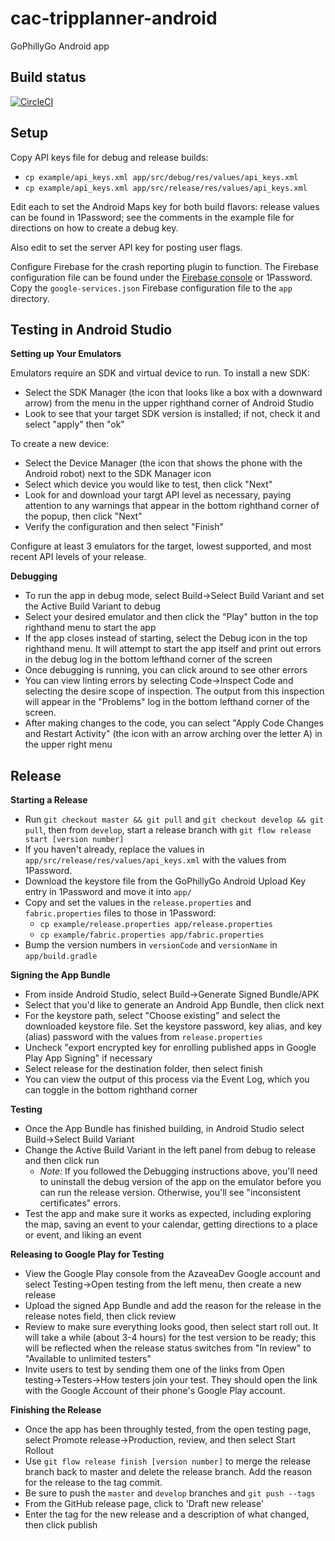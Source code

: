 # cac-tripplanner-android

GoPhillyGo Android app

## Build status

[![CircleCI](https://circleci.com/gh/azavea/cac-tripplanner-android.svg?style=svg)](https://circleci.com/gh/azavea/cac-tripplanner-android)

## Setup

Copy API keys file for debug and release builds:

- `cp example/api_keys.xml app/src/debug/res/values/api_keys.xml`
- `cp example/api_keys.xml app/src/release/res/values/api_keys.xml`

Edit each to set the Android Maps key for both build flavors: release values can be found in 1Password; see the comments in the example file for directions on how to create a debug key.

Also edit to set the server API key for posting user flags.

Configure Firebase for the crash reporting plugin to function. The Firebase configuration file can be found under the [Firebase console](https://console.firebase.google.com) or 1Password. Copy the `google-services.json` Firebase configuration file to the `app` directory.

## Testing in Android Studio

**Setting up Your Emulators**

Emulators require an SDK and virtual device to run. To install a new SDK:

- Select the SDK Manager (the icon that looks like a box with a downward arrow) from the menu in the upper righthand corner of Android Studio
- Look to see that your target SDK version is installed; if not, check it and select "apply" then "ok"

To create a new device:

- Select the Device Manager (the icon that shows the phone with the Android robot) next to the SDK Manager icon
- Select which device you would like to test, then click "Next"
- Look for and download your targt API level as necessary, paying attention to any warnings that appear in the bottom righthand corner of the popup, then click "Next"
- Verify the configuration and then select "Finish"

Configure at least 3 emulators for the target, lowest supported, and most recent API levels of your release.

**Debugging**

- To run the app in debug mode, select Build&#8594;Select Build Variant and set the Active Build Variant to debug
- Select your desired emulator and then click the "Play" button in the top righthand menu to start the app
- If the app closes instead of starting, select the Debug icon in the top righthand menu. It will attempt to start the app itself and print out errors in the debug log in the bottom lefthand corner of the screen
- Once debugging is running, you can click around to see other errors
- You can view linting errors by selecting Code&#8594;Inspect Code and selecting the desire scope of inspection. The output from this inspection will appear in the "Problems" log in the bottom lefthand corner of the screen.
- After making changes to the code, you can select "Apply Code Changes and Restart Activity" (the icon with an arrow arching over the letter A) in the upper right menu

## Release

**Starting a Release**

- Run `git checkout master && git pull` and `git checkout develop && git pull`, then from `develop`, start a release branch with `git flow release start [version number]`
- If you haven't already, replace the values in `app/src/release/res/values/api_keys.xml` with the values from 1Password.
- Download the keystore file from the GoPhillyGo Android Upload Key entry in 1Password and move it into `app/`
- Copy and set the values in the `release.properties` and `fabric.properties` files to those in 1Password:
  - `cp example/release.properties app/release.properties`
  - `cp example/fabric.properties app/fabric.properties`
- Bump the version numbers in `versionCode` and `versionName` in `app/build.gradle`

**Signing the App Bundle**

- From inside Android Studio, select Build&#8594;Generate Signed Bundle/APK
- Select that you'd like to generate an Android App Bundle, then click next
- For the keystore path, select "Choose existing" and select the downloaded keystore file. Set the keystore password, key alias, and key (alias) password with the values from `release.properties`
- Uncheck "export encrypted key for enrolling published apps in Google Play App Signing" if necessary
- Select release for the destination folder, then select finish
- You can view the output of this process via the Event Log, which you can toggle in the bottom righthand corner

**Testing**

- Once the App Bundle has finished building, in Android Studio select Build&#8594;Select Build Variant
- Change the Active Build Variant in the left panel from debug to release and then click run
  - _Note:_ If you followed the Debugging instructions above, you'll need to uninstall the debug version of the app on the emulator before you can run the release version. Otherwise, you'll see "inconsistent certificates" errors.
- Test the app and make sure it works as expected, including exploring the map, saving an event to your calendar, getting directions to a place or event, and liking an event

**Releasing to Google Play for Testing**

- View the Google Play console from the AzaveaDev Google account and select Testing&#8594;Open testing from the left menu, then create a new release
- Upload the signed App Bundle and add the reason for the release in the release notes field, then click review
- Review to make sure everything looks good, then select start roll out. It will take a while (about 3-4 hours) for the test version to be ready; this will be reflected when the release status switches from "In review" to "Available to unlimited testers"
- Invite users to test by sending them one of the links from Open testing&#8594;Testers&#8594;How testers join your test. They should open the link with the Google Account of their phone's Google Play account.

**Finishing the Release**

- Once the app has been throughly tested, from the open testing page, select Promote release&#8594;Production, review, and then select Start Rollout
- Use `git flow release finish [version number]` to merge the release branch back to master and delete the release branch. Add the reason for the release to the tag commit.
- Be sure to push the `master` and `develop` branches and `git push --tags`
- From the GitHub release page, click to 'Draft new release'
- Enter the tag for the new release and a description of what changed, then click publish
